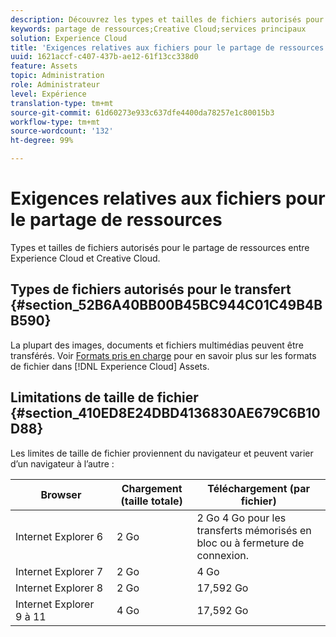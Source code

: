 ```yaml
---
description: Découvrez les types et tailles de fichiers autorisés pour le partage de ressources entre Adobe Experience Cloud et Creative Cloud.
keywords: partage de ressources;Creative Cloud;services principaux
solution: Experience Cloud
title: 'Exigences relatives aux fichiers pour le partage de ressources '
uuid: 1621accf-c407-437b-ae12-61f13cc338d0
feature: Assets
topic: Administration
role: Administrateur
level: Expérience
translation-type: tm+mt
source-git-commit: 61d60273e933c637dfe4400da78257e1c80015b3
workflow-type: tm+mt
source-wordcount: '132'
ht-degree: 99%

---
```



# Exigences relatives aux fichiers pour le partage de ressources

Types et tailles de fichiers autorisés pour le partage de ressources entre Experience Cloud et Creative Cloud.

## Types de fichiers autorisés pour le transfert {#section_52B6A40BB00B45BC944C01C49B4BB590}

La plupart des images, documents et fichiers multimédias peuvent être transférés. Voir [Formats pris en charge](https://helpx.adobe.com/fr/experience-manager/brand-portal/using/brand-portal-supported-formats.html) pour en savoir plus sur les formats de fichier dans [!DNL Experience Cloud] Assets.

## Limitations de taille de fichier {#section_410ED8E24DBD4136830AE679C6B10D88}

Les limites de taille de fichier proviennent du navigateur et peuvent varier d’un navigateur à l’autre :

| Browser | Chargement (taille totale) | Téléchargement (par fichier) |
|--- |--- |--- |
| Internet Explorer 6 | 2 Go | 2 Go 4 Go pour les transferts mémorisés en bloc ou à fermeture de connexion. |
| Internet Explorer 7 | 2 Go | 4 Go |
| Internet Explorer 8 | 2 Go | 17,592 Go |
| Internet Explorer 9 à 11 | 4 Go | 17,592 Go |

